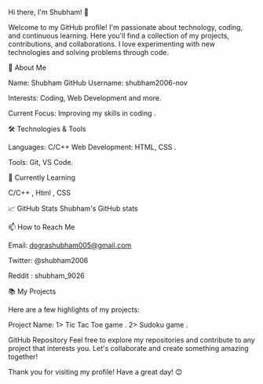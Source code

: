 Hi there, I'm Shubham! 👋

Welcome to my GitHub profile! I'm passionate about technology, coding, and continuous learning. Here you'll find a collection of my projects, contributions, and collaborations.
I love experimenting with new technologies and solving problems through code.

🚀 About Me

Name: Shubham
GitHub Username: shubham2006-nov

Interests: Coding, Web Development  and more.

Current Focus: Improving my skills in coding .

🛠️ Technologies & Tools

Languages: C/C++
Web Development: HTML, CSS .

Tools: Git, VS Code.

🌱 Currently Learning

C/C++ , Html , CSS 

📈 GitHub Stats
Shubham's GitHub stats

📫 How to Reach Me

Email: dograshubham005@gmail.com

Twitter: @shubham2006

Reddit : shubham_9026 

📚 My Projects

Here are a few highlights of my projects:

Project Name: 
1> Tic Tac Toe game .
2> Sudoku game .

GitHub Repository
Feel free to explore my repositories and contribute to any project that interests you. Let's collaborate and create something amazing together!

Thank you for visiting my profile! Have a great day! 😊

